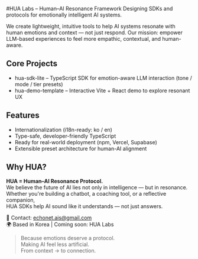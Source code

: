 #HUA Labs – Human–AI Resonance Framework
Designing SDKs and protocols for emotionally intelligent AI systems.

We create lightweight, intuitive tools to help AI systems resonate with human emotions and context — not just respond. Our mission: empower LLM-based experiences to feel more empathic, contextual, and human-aware.

## Core Projects
- hua-sdk-lite – TypeScript SDK for emotion-aware LLM interaction (tone / mode / tier presets)
- hua-demo-template – Interactive Vite + React demo to explore resonant UX

## Features
- Internationalization (i18n-ready: ko / en)
- Type-safe, developer-friendly TypeScript
- Ready for real-world deployment (npm, Vercel, Supabase)
- Extensible preset architecture for human-AI alignment

## Why HUA?
**HUA = Human–AI Resonance Protocol.**  
We believe the future of AI lies not only in intelligence — but in resonance.  
Whether you're building a chatbot, a coaching tool, or a reflective companion,  
HUA SDKs help AI sound like it understands — not just answers.

📩 Contact: echonet.ais@gmail.com  
🌍 Based in Korea | Coming soon: HUA Labs

> Because emotions deserve a protocol.  
> Making AI feel less artificial.  
> From context → to connection.
